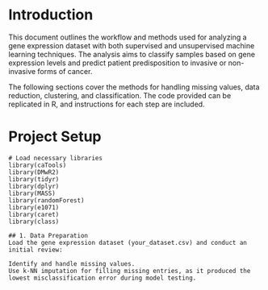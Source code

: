 
# Introduction
This document outlines the workflow and methods used for analyzing a gene expression dataset with both supervised and unsupervised machine learning techniques. The analysis aims to classify samples based on gene expression levels and predict patient predisposition to invasive or non-invasive forms of cancer.

The following sections cover the methods for handling missing values, data reduction, clustering, and classification. The code provided can be replicated in R, and instructions for each step are included.

# Project Setup

```{r setup, include=FALSE}
# Load necessary libraries
library(caTools)
library(DMwR2)
library(tidyr)
library(dplyr)
library(MASS)
library(randomForest)
library(e1071)
library(caret)
library(class)

## 1. Data Preparation
Load the gene expression dataset (your_dataset.csv) and conduct an initial review:

Identify and handle missing values.
Use k-NN imputation for filling missing entries, as it produced the lowest misclassification error during model testing.
